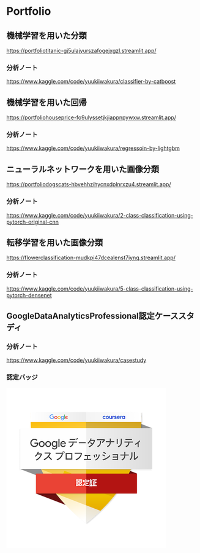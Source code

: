 # Portfolio
## 機械学習を用いた分類
https://portfoliotitanic-gj5ulajyurszafogejxgzl.streamlit.app/ 
### 分析ノート
https://www.kaggle.com/code/yuukiiwakura/classifier-by-catboost 


## 機械学習を用いた回帰
https://portfoliohouseprice-fo9ulyssetjkjiappnpywxw.streamlit.app/  
### 分析ノート 
https://www.kaggle.com/code/yuukiiwakura/regressoin-by-lightgbm  


## ニューラルネットワークを用いた画像分類
https://portfoliodogscats-hbvehhzihycnxdplnrxzu4.streamlit.app/  
### 分析ノート
https://www.kaggle.com/code/yuukiiwakura/2-class-classification-using-pytorch-original-cnn  


## 転移学習を用いた画像分類
https://flowerclassification-mudkpi47dcealenst7iynq.streamlit.app/  
### 分析ノート
https://www.kaggle.com/code/yuukiiwakura/5-class-classification-using-pytorch-densenet  


## GoogleDataAnalyticsProfessional認定ケーススタディ
### 分析ノート
https://www.kaggle.com/code/yuukiiwakura/casestudy  
### 認定バッジ
<a href="[[URL]](https://www.credly.com/badges/a39e18db-7d5b-49a8-b266-4d47a473af6c/public_url)">
  <img src="./badge.png" alt="認定バッジ">
</a>






<!--
**gan0606/gan0606** is a ✨ _special_ ✨ repository because its `README.md` (this file) appears on your GitHub profile.

Here are some ideas to get you started:

- 🔭 I’m currently working on ...
- 🌱 I’m currently learning ...
- 👯 I’m looking to collaborate on ...
- 🤔 I’m looking for help with ...
- 💬 Ask me about ...
- 📫 How to reach me: ...
- 😄 Pronouns: ...
- ⚡ Fun fact: ...
-->

